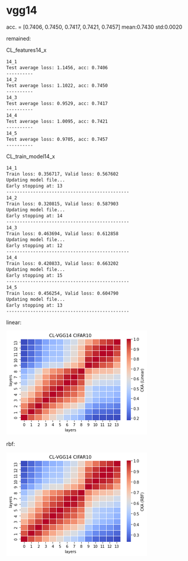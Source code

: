 # vgg14
acc. = [0.7406, 0.7450, 0.7417, 0.7421, 0.7457] mean:0.7430 std:0.0020

remained:

CL_features14_x
```
14_1
Test average loss: 1.1456, acc: 0.7406
----------
14_2
Test average loss: 1.1022, acc: 0.7450
----------
14_3
Test average loss: 0.9529, acc: 0.7417
----------
14_4
Test average loss: 1.0095, acc: 0.7421
----------
14_5
Test average loss: 0.9705, acc: 0.7457
----------
```

CL_train_model14_x
```
14_1
Train loss: 0.356717, Valid loss: 0.567602
Updating model file...
Early stopping at: 13
----------------------------------------------
14_2
Train loss: 0.320815, Valid loss: 0.587903
Updating model file...
Early stopping at: 14
----------------------------------------------
14_3
Train loss: 0.463694, Valid loss: 0.612858
Updating model file...
Early stopping at: 12
----------------------------------------------
14_4
Train loss: 0.420833, Valid loss: 0.663202
Updating model file...
Early stopping at: 15
----------------------------------------------
14_5
Train loss: 0.456254, Valid loss: 0.604790
Updating model file...
Early stopping at: 13
----------------------------------------------
```

linear:

![cl_vgg14_linear](cl_vgg14_linear.png)

rbf:

![cl_vgg14_rbf](cl_vgg14_rbf.png)
